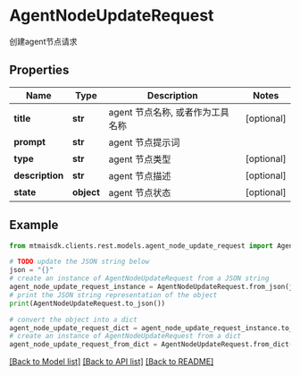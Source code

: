 # AgentNodeUpdateRequest

创建agent节点请求

## Properties

Name | Type | Description | Notes
------------ | ------------- | ------------- | -------------
**title** | **str** | agent 节点名称, 或者作为工具名称 | [optional] 
**prompt** | **str** | agent 节点提示词 | 
**type** | **str** | agent 节点类型 | [optional] 
**description** | **str** | agent 节点描述 | [optional] 
**state** | **object** | agent 节点状态 | [optional] 

## Example

```python
from mtmaisdk.clients.rest.models.agent_node_update_request import AgentNodeUpdateRequest

# TODO update the JSON string below
json = "{}"
# create an instance of AgentNodeUpdateRequest from a JSON string
agent_node_update_request_instance = AgentNodeUpdateRequest.from_json(json)
# print the JSON string representation of the object
print(AgentNodeUpdateRequest.to_json())

# convert the object into a dict
agent_node_update_request_dict = agent_node_update_request_instance.to_dict()
# create an instance of AgentNodeUpdateRequest from a dict
agent_node_update_request_from_dict = AgentNodeUpdateRequest.from_dict(agent_node_update_request_dict)
```
[[Back to Model list]](../README.md#documentation-for-models) [[Back to API list]](../README.md#documentation-for-api-endpoints) [[Back to README]](../README.md)


